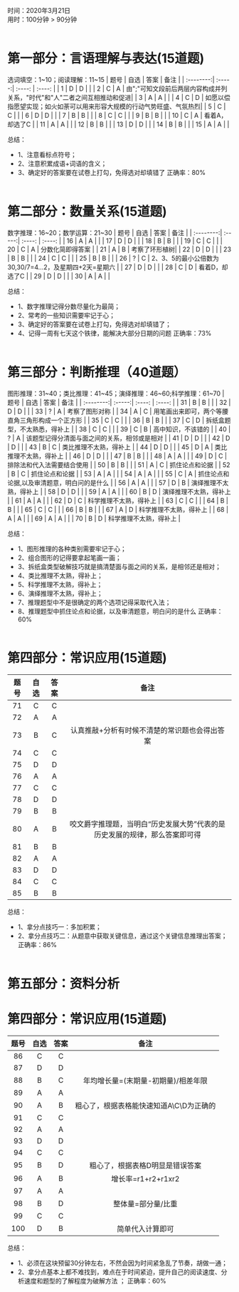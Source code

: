 时间：2020年3月21日<br>
用时：100分钟 > 90分钟<br><br>

# 第一部分：言语理解与表达(15道题)
选词填空：1~10；阅读理解：11~15
| 题号      | 自选    |  答案  |  备注   |
| :--------:| :-----:| :----: | :----:  |
| 1         | D      |   D    |         |
| 2         | C      |   A    | 由";"可知文段前后两层内容构成并列关系，"时代"和"人"二者之间互相推动和促进|
| 3         | A      |   A    |         |
| 4         | C      |   D    | 如愿以偿指愿望实现；如火如荼可以用来形容大规模的行动气势旺盛、气氛热烈|
| 5         | C      |   C    |         |
| 6         | D      |   D    |         |
| 7         | B      |   B    |         |
| 8         | C      |   C    |         |
| 9         | B      |   B    |         |
| 10        | C      |   A    | 看着A，却选了C |
| 11        | A      |   A    |         |
| 12        | B      |   B    |         |
| 13        | D      |   D    |         |
| 14        | B      |   B    |         |
| 15        | A      |   A    |         |

总结：
- 1、注意看标点符号；
- 2、注意积累成语+词语的含义；
- 3、确定好的答案要在试卷上打勾，免得选对却填错了
正确率：80%<br><br>

# 第二部分：数量关系(15道题)
数字推理：16~20；数学运算：21~30
| 题号      | 自选    |  答案  |  备注   |
| :--------:| :-----:| :----: | :----:  |
| 16        | A      |   A    |         |
| 17        | D      |   D    |         |
| 18        | B      |   B    |         |
| 19        | C      |   C    |         |
| 20        | C      |   A    | 分数化简即得答案 |
| 21        | A      |   B    | 考察了环形植树|
| 22        | D      |   D    |         |
| 23        | B      |   B    |         |
| 24        | C      |   C    |         |
| 25        | B      |   B    |          |
| 26        | ?      |   C    | 2、3、5的最小公倍数为30,30/7=4...2，及星期四+2天=星期六 |
| 27        | D      |   D    |         |
| 28        | C      |   D    | 看着D，却选了C |
| 29        | D      |   D    |         |
| 30        | A      |   A    |         |

总结：
- 1、数字推理记得分数尽量化为最简；
- 2、常考的一些知识需要牢记于心；
- 3、确定好的答案要在试卷上打勾，免得选对却填错了；
- 4、记得一周有七天这个铁律，能解决大部分日期的问题
正确率：73%<br><br>

# 第三部分：判断推理（40道题）
图形推理：31~40；类比推理：41~45；演绎推理：46~60;科学推理：61~70
| 题号      | 自选    |  答案  |  备注   |
| :--------:| :-----:| :----: | :----:  |
| 31        | B      |   B    |         |
| 32        | D      |   D    |         |
| 33        | ?      |   A    | 考察了图形对称 |
| 34        | A      |   C    | 用笔画出来即可，两个等腰直角三角形构成一个正方形 |
| 35        | C      |   C    |         |
| 36        | B      |   B    |         |
| 37        | C      |   D    | 拆纸盒题型，不太熟悉，得补上 |
| 38        | C      |   C    |         |
| 39        | C      |   B    | 高中知识，不该错的 |
| 40        | ?      |   A    | 该题型记得分清面与面之间的关系，相邻或是相对 |
| 41        | D      |   D    |         |
| 42        | D      |   D    |         |
| 43        | B      |   C    | 类比推理不太熟，得补上 |
| 44        | D      |   D    |         |
| 45        | D      |   A    | 类比推理不太熟，得补上 |
| 46        | D      |   D    |         |
| 47        | B      |   B    |         |
| 48        | A      |   A    |         |
| 49        | D      |   C    | 排除法和代入法需要结合使用 |
| 50        | B      |   B    |         |
| 51        | A      |   C    | 抓住论点和论据 |
| 52        | B      |   C    | 抓住论点和论据 |
| 53        | A      |   A    |         |
| 54        | A      |   A    |         |
| 55        | C      |   A    | 抓住论点和论据,以及审清题意，明白问的是什么 |
| 56        | A      |   A    |         |
| 57        | D      |   B    | 演绎推理不太熟，得补上 |
| 58        | D      |   D    |         |
| 59        | A      |   A    |         |
| 60        | B      |   D    | 演绎推理不太熟，得补上 |
| 61        | A      |   A    |         |
| 62        | D      |   C    | 科学推理不太熟，得补上 |
| 63        | C      |   C    |         |
| 64        | B      |   B    |         |
| 65        | C      |   C    |         |
| 66        | B      |   B    |         |
| 67        | A      |   D    | 科学推理不太熟，得补上 |
| 68        | A      |   A    |         |
| 69        | A      |   A    |         |
| 70        | B      |   D    | 科学推理不太熟，得补上 |

总结：
- 1、图形推理的各种类别需要牢记于心；
- 2、组合图形的记得要拿起笔画一画；
- 3、拆纸盒类型破解技巧就是搞清楚面与面之间的关系，是相邻还是相对；
- 4、类比推理不太熟，得补上；
- 5、科学推理不太熟，得补上；
- 6、演绎推理不太熟，得补上；
- 7、推理题型中不是很确定的两个选项记得采取代入法；
- 8、推理题型中抓住论点和论据，以及审清题意，明白问的是什么
正确率：60%<br><br>

# 第四部分：常识应用(15道题)
| 题号      | 自选    |  答案  |  备注   |
| :--------:| :-----:| :----: | :----:  |
| 71        | C      |   C    |         |
| 72        | A      |   A    |         |
| 73        | B      |   C    | 认真推敲+分析有时候不清楚的常识题也会得出答案 |
| 74        | C      |   C    |         |
| 75        | D      |   D    |         |
| 76        | A      |   A    |         |
| 77        | C      |   C    |         |
| 78        | D      |   D    |         |
| 79        | B      |   B    |         |
| 80        | A      |   B    | 咬文爵字推理题，当明白“历史发展大势”代表的是历史发展的规律，那么答案即可得 |
| 81        | B      |   B    |         |
| 82        | A      |   A    |         |
| 83        | D      |   D    |         |
| 84        | C      |   C    |         |
| 85        | B      |   B    |         |

总结：
- 1、拿分点技巧一：多加积累；
- 2、拿分点技巧二：从题意中获取关键信息，通过这个关键信息推理出答案；
正确率：86%<br><br>

# 第五部分：资料分析
# 第四部分：常识应用(15道题)
| 题号      | 自选    |  答案  |  备注   |
| :--------:| :-----:| :----: | :----:  |
| 86        | C      |   C    |         |
| 87        | D      |   D    |         |
| 88        | B      |   C    | 年均增长量=(末期量-初期量)/相差年限  |
| 89        | A      |   A    |         |
| 90        | A      |   B    | 粗心了，根据表格能快速知道A\C\D为正确的 |
| 91        | C      |   C    |         |
| 92        | A      |   A    |         |
| 93        | D      |   D    |         |
| 94        | C      |   C    |         |
| 95        | B      |   D    | 粗心了，根据表格D明显是错误答案 |
| 96        | A      |   B    | 增长率=r1+r2+r1xr2 |
| 97        | A      |   A    |         |
| 98        | B      |   D    | 整体量=部分量/比重 |
| 99        | C      |   C    |         |
| 100       | D      |   B    | 简单代入计算即可 |

总结：
- 1、必须在这块预留30分钟左右，不然会因为时间紧急乱了节奏，胡做一通；
- 2、拿分点基本上都不难找到，难点在于时间紧迫，提升自己的阅读速度、分析速度和题型的了解程度为破解方法 ；
正确率：60%<br><br>
